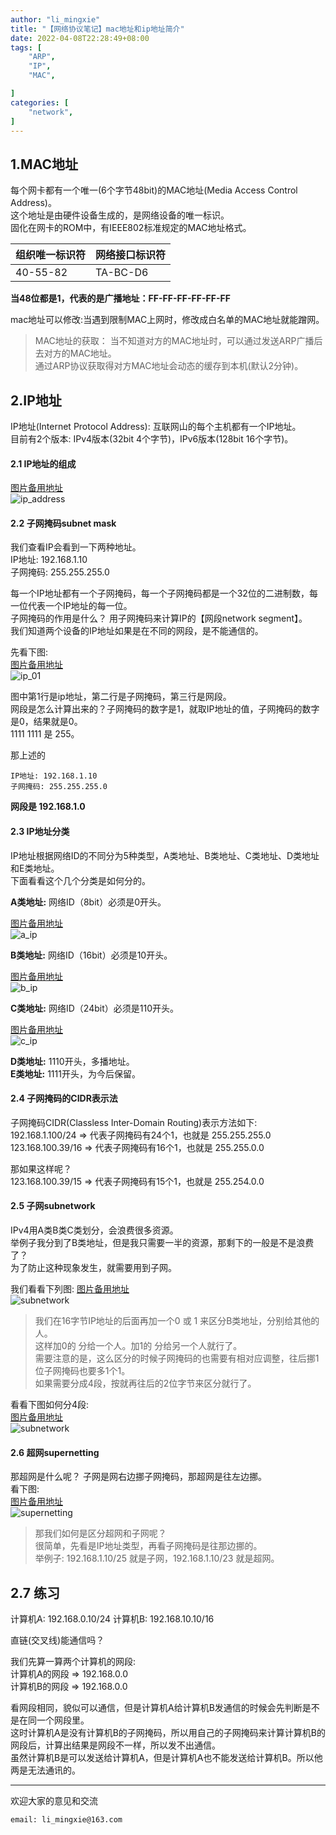 ```yaml
---
author: "li_mingxie"
title: "【网络协议笔记】mac地址和ip地址简介"
date: 2022-04-08T22:28:49+08:00
tags: [
    "ARP",
    "IP",
    "MAC",

]
categories: [
    "network",
]
---
```


## 1.MAC地址

每个网卡都有一个唯一(6个字节48bit)的MAC地址(Media Access Control Address)。  
这个地址是由硬件设备生成的，是网络设备的唯一标识。  
固化在网卡的ROM中，有IEEE802标准规定的MAC地址格式。<!--more-->

|组织唯一标识符|网络接口标识符|
|--|--|
|40-55-82|TA-BC-D6|

**当48位都是1，代表的是广播地址：FF-FF-FF-FF-FF-FF**

mac地址可以修改:当遇到限制MAC上网时，修改成白名单的MAC地址就能蹭网。

> MAC地址的获取：
> 当不知道对方的MAC地址时，可以通过发送ARP广播后去对方的MAC地址。  
> 通过ARP协议获取得对方MAC地址会动态的缓存到本机(默认2分钟)。

## 2.IP地址

IP地址(Internet Protocol Address): 互联网山的每个主机都有一个IP地址。  
目前有2个版本: IPv4版本(32bit 4个字节)，IPv6版本(128bit 16个字节)。  

#### 2.1 IP地址的组成

[图片备用地址](https://limingxie.github.io/images/network/ip/ip_address.png)  
![ip_address](https://mingxie-blog.oss-cn-beijing.aliyuncs.com/image/network/ip/ip_address.png)

#### 2.2 子网掩码subnet mask

我们查看IP会看到一下两种地址。  
IP地址: 192.168.1.10  
子网掩码: 255.255.255.0  

每一个IP地址都有一个子网掩码，每一个子网掩码都是一个32位的二进制数，每一位代表一个IP地址的每一位。  
子网掩码的作用是什么？ 用子网掩码来计算IP的【网段network segment】。  
我们知道两个设备的IP地址如果是在不同的网段，是不能通信的。  

先看下图:  
[图片备用地址](https://limingxie.github.io/images/network/ip/ip_01.png)  
![ip_01](https://mingxie-blog.oss-cn-beijing.aliyuncs.com/image/network/ip/ip_01.png?x-oss-process=image/resize,w_500,m_lfit)

图中第1行是ip地址，第二行是子网掩码，第三行是网段。  
网段是怎么计算出来的？子网掩码的数字是1，就取IP地址的值，子网掩码的数字是0，结果就是0。  
1111 1111 是 255。  

那上述的

```
IP地址: 192.168.1.10  
子网掩码: 255.255.255.0  
```

**网段是 192.168.1.0**

#### 2.3 IP地址分类

IP地址根据网络ID的不同分为5种类型，A类地址、B类地址、C类地址、D类地址和E类地址。  
下面看看这个几个分类是如何分的。

**A类地址:**
网络ID（8bit）必须是0开头。

[图片备用地址](https://limingxie.github.io/images/network/ip/a_ip.png)  
![a_ip](https://mingxie-blog.oss-cn-beijing.aliyuncs.com/image/network/ip/a_ip.png?x-oss-process=image/resize,w_900,m_lfit)

**B类地址:**
网络ID（16bit）必须是10开头。

[图片备用地址](https://limingxie.github.io/images/network/ip/b_ip.png)  
![b_ip](https://mingxie-blog.oss-cn-beijing.aliyuncs.com/image/network/ip/b_ip.png?x-oss-process=image/resize,w_900,m_lfit)

**C类地址:**
网络ID（24bit）必须是110开头。

[图片备用地址](https://limingxie.github.io/images/network/ip/c_ip.png)  
![c_ip](https://mingxie-blog.oss-cn-beijing.aliyuncs.com/image/network/ip/c_ip.png?x-oss-process=image/resize,w_900,m_lfit)

**D类地址:** 1110开头，多播地址。  
**E类地址:** 1111开头，为今后保留。  

#### 2.4 子网掩码的CIDR表示法

子网掩码CIDR(Classless Inter-Domain Routing)表示方法如下:  
192.168.1.100/24 => 代表子网掩码有24个1，也就是 255.255.255.0  
123.168.100.39/16 => 代表子网掩码有16个1，也就是 255.255.0.0  

那如果这样呢？  
123.168.100.39/15 => 代表子网掩码有15个1，也就是 255.254.0.0  

#### 2.5 子网subnetwork

IPv4用A类B类C类划分，会浪费很多资源。  
举例子我分到了B类地址，但是我只需要一半的资源，那剩下的一般是不是浪费了？  
为了防止这种现象发生，就需要用到子网。  

我们看看下列图:
[图片备用地址](https://limingxie.github.io/images/network/ip/subnetwork.png)  
![subnetwork](https://mingxie-blog.oss-cn-beijing.aliyuncs.com/image/network/ip/subnetwork.png?x-oss-process=image/resize,w_700,m_lfit)

> 我们在16字节IP地址的后面再加一个0 或 1 来区分B类地址，分别给其他的人。  
这样加0的 分给一个人。加1的 分给另一个人就行了。  
需要注意的是，这么区分的时候子网掩码的也需要有相对应调整，往后挪1位子网掩码也要多1个1。  
如果需要分成4段，按就再往后的2位字节来区分就行了。  

看看下图如何分4段:  
[图片备用地址](https://limingxie.github.io/images/network/ip/subnetwork_01.webp)  
![subnetwork](https://mingxie-blog.oss-cn-beijing.aliyuncs.com/image/network/ip/subnetwork_01.webp?x-oss-process=image/resize,w_900,m_lfit)

#### 2.6 超网supernetting  

那超网是什么呢？ 子网是网右边挪子网掩码，那超网是往左边挪。  
看下图:  
[图片备用地址](https://limingxie.github.io/images/network/ip/supernetting.png)  
![supernetting](https://mingxie-blog.oss-cn-beijing.aliyuncs.com/image/network/ip/supernetting.png?x-oss-process=image/resize,w_600,m_lfit)

> 那我们如何是区分超网和子网呢？  
> 很简单，先看是IP地址类型，再看子网掩码是往那边挪的。  
> 举例子: 192.168.1.10/25 就是子网，192.168.1.10/23 就是超网。  

## 2.7 练习

计算机A: 192.168.0.10/24
计算机B: 192.168.10.10/16

直链(交叉线)能通信吗？

我们先算一算两个计算机的网段:  
计算机A的网段 => 192.168.0.0  
计算机B的网段 => 192.168.0.0  

看网段相同，貌似可以通信，但是计算机A给计算机B发通信的时候会先判断是不是在同一个网段里。  
这时计算机A是没有计算机B的子网掩码，所以用自己的子网掩码来计算计算机B的网段后，计算出结果是网段不一样，所以发不出通信。  
虽然计算机B是可以发送给计算机A，但是计算机A也不能发送给计算机B。所以他两是无法通讯的。  

----------------------------------------------
欢迎大家的意见和交流

`email: li_mingxie@163.com`
